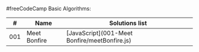 #freeCodeCamp Basic Algorithms:


|#|  Name | Solutions list |
|----|---------------|----------------|
| 001 | Meet Bonfire | [JavaScript](001-Meet Bonfire/meetBonfire.js) |
  


